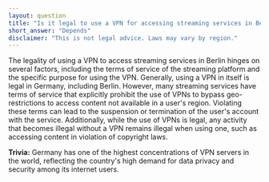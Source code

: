 ```yaml
---
layout: question
title: "Is it legal to use a VPN for accessing streaming services in Berlin?"
short_answer: "Depends"
disclaimer: "This is not legal advice. Laws may vary by region."
---
```


The legality of using a VPN to access streaming services in Berlin hinges on several factors, including the terms of service of the streaming platform and the specific purpose for using the VPN. Generally, using a VPN in itself is legal in Germany, including Berlin. However, many streaming services have terms of service that explicitly prohibit the use of VPNs to bypass geo-restrictions to access content not available in a user's region. Violating these terms can lead to the suspension or termination of the user's account with the service. Additionally, while the use of VPNs is legal, any activity that becomes illegal without a VPN remains illegal when using one, such as accessing content in violation of copyright laws.

**Trivia:** Germany has one of the highest concentrations of VPN servers in the world, reflecting the country's high demand for data privacy and security among its internet users.

